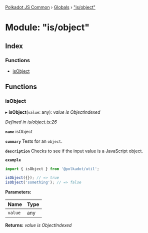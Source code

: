 [Polkadot JS Common](../README.md) › [Globals](../globals.md) › ["is/object"](_is_object_.md)

# Module: "is/object"

## Index

### Functions

* [isObject](_is_object_.md#isobject)

## Functions

###  isObject

▸ **isObject**(`value`: any): *value is ObjectIndexed*

*Defined in [is/object.ts:26](https://github.com/polkadot-js/common/blob/62ebe257/packages/util/src/is/object.ts#L26)*

**`name`** isObject

**`summary`** Tests for an `object`.

**`description`** 
Checks to see if the input value is a JavaScript object.

**`example`** 
<BR>

```javascript
import { isObject } from '@polkadot/util';

isObject({}); // => true
isObject('something'); // => false
```

**Parameters:**

Name | Type |
------ | ------ |
`value` | any |

**Returns:** *value is ObjectIndexed*

